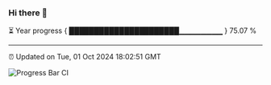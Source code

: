 ### Hi there 👋

⏳ Year progress { ██████████████████████▁▁▁▁▁▁▁▁ } 75.07 %

---

⏰ Updated on Tue, 01 Oct 2024 18:02:51 GMT

![Progress Bar CI](https://github.com/EinsPommes/EinsPommes/blob/main/.github/workflows/main.yml)
